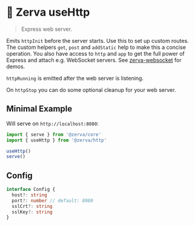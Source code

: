 # 🌱 Zerva useHttp

> Express web server.

Emits `httpInit` before the server starts. Use this to set up custom routes. The custom helpers `get`, `post` and `addStatic` help to make this a concise operation. You also have access to `http` and `app` to get the full power of Express and attach e.g. WebSocket servers. See [zerva-websocket](https://github.com/holtwick/zerva-websocket) for demos.

`httpRunning` is emitted after the web server is listening.

On `httpStop` you can do some optional cleanup for your web server.

## Minimal Example

Will serve on `http://localhost:8080`:

```ts
import { serve } from '@zerva/core'
import { useHttp } from '@zerva/http'

useHttp()
serve()
```

## Config

```ts
interface Config {
  host?: string
  port?: number // default: 8080
  sslCrt?: string
  sslKey?: string
}
```
